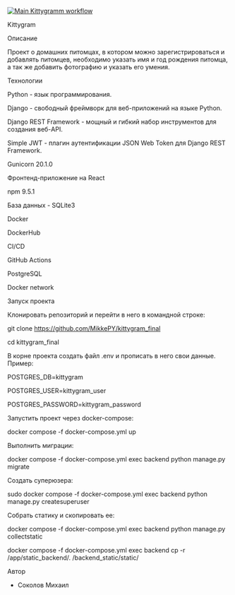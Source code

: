 [![Main Kittygramm workflow](https://github.com/ddr533/kittygram_final/actions/workflows/main.yml/badge.svg?branch=main)](https://github.com/ddr533/kittygram_final/actions/workflows/main.yml)

Kittygram 

Описание 

Проект о домашних питомцах, в котором можно зарегистрироваться и добавлять питомцев, необходимо указать имя и год рождения питомца, а так же добавить фотографию и указать его умения. 

Технологии 

Python - язык программирования. 

Django - свободный фреймворк для веб-приложений на языке Python. 

Django REST Framework - мощный и гибкий набор инструментов для создания веб-API. 

Simple JWT - плагин аутентификации JSON Web Token для Django REST Framework. 

Gunicorn 20.1.0 

Фронтенд-приложение на React 

npm 9.5.1 

База данных - SQLite3 

Docker 

DockerHub 

CI/CD 

GitHub Actions 

PostgreSQL 

Docker network 

Запуск проекта 

Клонировать репозиторий и перейти в него в командной строке: 

 

git clone https://github.com/MikkePY/kittygram_final 

cd kittygram_final 

В корне проекта создать файл .env и прописать в него свои данные. Пример: 

 

POSTGRES_DB=kittygram 

POSTGRES_USER=kittygram_user 

POSTGRES_PASSWORD=kittygram_password 

Запустить проект через docker-compose: 

 

docker compose -f docker-compose.yml up 

Выполнить миграции: 

 

docker compose -f docker-compose.yml exec backend python manage.py migrate 

Создать суперюзера: 

 

sudo docker compose -f docker-compose.yml exec backend python manage.py createsuperuser 

Собрать статику и скопировать ее: 

 

docker compose -f docker-compose.yml exec backend python manage.py collectstatic 

docker compose -f docker-compose.yml exec backend cp -r /app/static_backend/. /backend_static/static/ 

Автор 

- Cоколов Михаил 